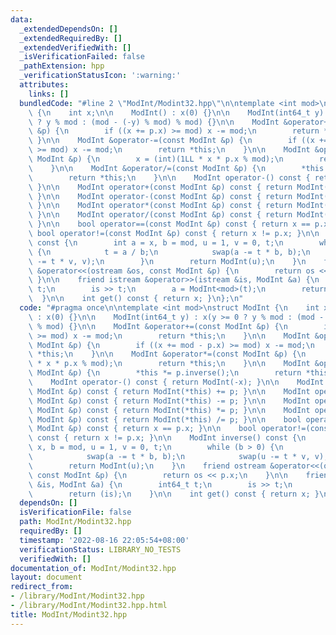 ```yaml
---
data:
  _extendedDependsOn: []
  _extendedRequiredBy: []
  _extendedVerifiedWith: []
  _isVerificationFailed: false
  _pathExtension: hpp
  _verificationStatusIcon: ':warning:'
  attributes:
    links: []
  bundledCode: "#line 2 \"ModInt/Modint32.hpp\"\n\ntemplate <int mod>\nstruct ModInt\
    \ {\n    int x;\n\n    ModInt() : x(0) {}\n\n    ModInt(int64_t y) : x(y >= 0\
    \ ? y % mod : (mod - (-y) % mod) % mod) {}\n\n    ModInt &operator+=(const ModInt\
    \ &p) {\n        if ((x += p.x) >= mod) x -= mod;\n        return *this;\n   \
    \ }\n\n    ModInt &operator-=(const ModInt &p) {\n        if ((x += mod - p.x)\
    \ >= mod) x -= mod;\n        return *this;\n    }\n\n    ModInt &operator*=(const\
    \ ModInt &p) {\n        x = (int)(1LL * x * p.x % mod);\n        return *this;\n\
    \    }\n\n    ModInt &operator/=(const ModInt &p) {\n        *this *= p.inverse();\n\
    \        return *this;\n    }\n\n    ModInt operator-() const { return ModInt(-x);\
    \ }\n\n    ModInt operator+(const ModInt &p) const { return ModInt(*this) += p;\
    \ }\n\n    ModInt operator-(const ModInt &p) const { return ModInt(*this) -= p;\
    \ }\n\n    ModInt operator*(const ModInt &p) const { return ModInt(*this) *= p;\
    \ }\n\n    ModInt operator/(const ModInt &p) const { return ModInt(*this) /= p;\
    \ }\n\n    bool operator==(const ModInt &p) const { return x == p.x; }\n\n   \
    \ bool operator!=(const ModInt &p) const { return x != p.x; }\n\n    ModInt inverse()\
    \ const {\n        int a = x, b = mod, u = 1, v = 0, t;\n        while (b > 0)\
    \ {\n            t = a / b;\n            swap(a -= t * b, b);\n            swap(u\
    \ -= t * v, v);\n        }\n        return ModInt(u);\n    }\n    friend ostream\
    \ &operator<<(ostream &os, const ModInt &p) {\n        return os << p.x;\n   \
    \ }\n\n    friend istream &operator>>(istream &is, ModInt &a) {\n        int64_t\
    \ t;\n        is >> t;\n        a = ModInt<mod>(t);\n        return (is);\n  \
    \  }\n\n    int get() const { return x; }\n};\n"
  code: "#pragma once\n\ntemplate <int mod>\nstruct ModInt {\n    int x;\n\n    ModInt()\
    \ : x(0) {}\n\n    ModInt(int64_t y) : x(y >= 0 ? y % mod : (mod - (-y) % mod)\
    \ % mod) {}\n\n    ModInt &operator+=(const ModInt &p) {\n        if ((x += p.x)\
    \ >= mod) x -= mod;\n        return *this;\n    }\n\n    ModInt &operator-=(const\
    \ ModInt &p) {\n        if ((x += mod - p.x) >= mod) x -= mod;\n        return\
    \ *this;\n    }\n\n    ModInt &operator*=(const ModInt &p) {\n        x = (int)(1LL\
    \ * x * p.x % mod);\n        return *this;\n    }\n\n    ModInt &operator/=(const\
    \ ModInt &p) {\n        *this *= p.inverse();\n        return *this;\n    }\n\n\
    \    ModInt operator-() const { return ModInt(-x); }\n\n    ModInt operator+(const\
    \ ModInt &p) const { return ModInt(*this) += p; }\n\n    ModInt operator-(const\
    \ ModInt &p) const { return ModInt(*this) -= p; }\n\n    ModInt operator*(const\
    \ ModInt &p) const { return ModInt(*this) *= p; }\n\n    ModInt operator/(const\
    \ ModInt &p) const { return ModInt(*this) /= p; }\n\n    bool operator==(const\
    \ ModInt &p) const { return x == p.x; }\n\n    bool operator!=(const ModInt &p)\
    \ const { return x != p.x; }\n\n    ModInt inverse() const {\n        int a =\
    \ x, b = mod, u = 1, v = 0, t;\n        while (b > 0) {\n            t = a / b;\n\
    \            swap(a -= t * b, b);\n            swap(u -= t * v, v);\n        }\n\
    \        return ModInt(u);\n    }\n    friend ostream &operator<<(ostream &os,\
    \ const ModInt &p) {\n        return os << p.x;\n    }\n\n    friend istream &operator>>(istream\
    \ &is, ModInt &a) {\n        int64_t t;\n        is >> t;\n        a = ModInt<mod>(t);\n\
    \        return (is);\n    }\n\n    int get() const { return x; }\n};"
  dependsOn: []
  isVerificationFile: false
  path: ModInt/Modint32.hpp
  requiredBy: []
  timestamp: '2022-08-16 22:05:54+08:00'
  verificationStatus: LIBRARY_NO_TESTS
  verifiedWith: []
documentation_of: ModInt/Modint32.hpp
layout: document
redirect_from:
- /library/ModInt/Modint32.hpp
- /library/ModInt/Modint32.hpp.html
title: ModInt/Modint32.hpp
---
```

